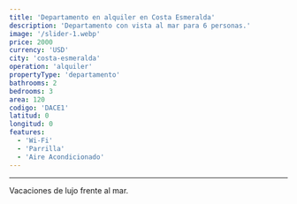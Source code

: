```yaml
---
title: 'Departamento en alquiler en Costa Esmeralda'
description: 'Departamento con vista al mar para 6 personas.'
image: '/slider-1.webp'
price: 2000
currency: 'USD'
city: 'costa-esmeralda'
operation: 'alquiler'
propertyType: 'departamento'
bathrooms: 2
bedrooms: 3
area: 120
codigo: 'DACE1'
latitud: 0
longitud: 0
features:
  - 'Wi-Fi'
  - 'Parrilla'
  - 'Aire Acondicionado'
---
```

---

Vacaciones de lujo frente al mar.
